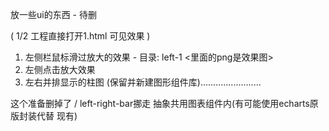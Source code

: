 放一些ui的东西 - 待删

( 1/2 工程直接打开1.html 可见效果 )

1. 左侧栏鼠标滑过放大的效果 - 目录: left-1 <里面的png是效果图>
2. 左侧点击放大效果
3. 左右并排显示的柱图 (保留并新建图形组件库)........................

这个准备删掉了 / left-right-bar挪走 抽象共用图表组件内(有可能使用echarts原版封装代替 现有)
